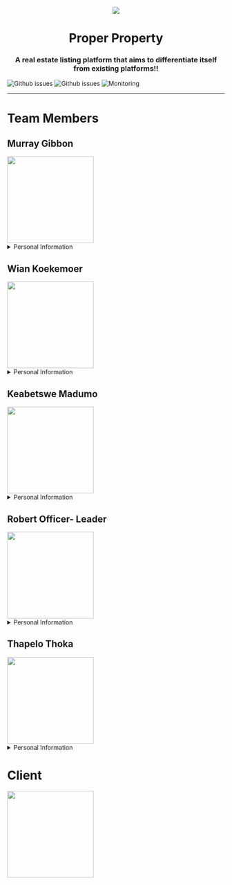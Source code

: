 <p align = "center">
 <img src="https://user-images.githubusercontent.com/98401898/234871025-85165ef2-303b-48b1-8df1-e5afd9520a3b.png">
</p>
<h1 align="center">Proper Property</h1>
<h3 align = "center">A real estate listing platform that aims to differentiate itself from existing platforms!!</h3>

![Github issues](https://img.shields.io/github/issues/COS301-SE-2023/Proper-Property.svg)
![Github issues](https://img.shields.io/github/issues-closed/COS301-SE-2023/Proper-Property.svg)
![Monitoring](https://img.shields.io/uptimerobot/status/m794412596-b37953dcaaa4df17641a8a80?style=plastic)


---

# Team Members
## Murray Gibbon
 <img src="https://user-images.githubusercontent.com/98401898/234876251-42648468-b537-49f1-88f6-46714eb95223.jpg" width="200" height="200">
<details>
<summary>Personal Information</summary>
<br>

## About Me

University of Pretoria student currently studying my 3rd year in BSC Computer Science. I have been improving my coding ability over the years through the introduction of multiple different languages and projects, including the development and use of front-end, back-end, databases, C++, Java, and a few others.
My current skills include proficient knowledge of C++ and Java having spent the last 3 years working with them to develop a wide range of different projects. I have also developed knowledge in front-end and back-end website development working with HTML, CSS, JavaScript, and Php. I am currently gaining familiarity with Ionic and Angular coding improving my skills the more I develop.

## Tools

## Socials

</details>

## Wian Koekemoer
<img src="https://user-images.githubusercontent.com/98401898/234878943-4d38d358-e3d6-46c7-bac4-30e33d1e53f7.jpg" width="200" height="200">
<details>
<summary>Personal Information</summary>
<br>

## About Me

Third year BSc Computer Science student. I enjoy programming because it’s just one giant puzzle. I primarily do back-end because I can’t find any documentation on how to be creative.
Skills:
Strongly typed languages such as C++, Java. To a lesser extent, but still proficient: Javascript (Node.js), TypeScript (NestJS). The reason I prefer strongly typed languages is because the error messages they trigger in my IDE are nice and colourful, unlike the monochromatic error messages in my Node console.

## Tools

## Socials

</details>

## Keabetswe Madumo
<img src="https://user-images.githubusercontent.com/98401898/234879758-90c49326-61d4-46c2-b136-3067afbebdfb.jpg" width="200" height="200">
<details>
<summary>Personal Information</summary>
<br>

## About Me

“Jack of all traits and-unfortunately- master of none.” YET, as I am still a hardworking student at the university of Pretoria and in my final year of BSc Computer Science….hopefully.
My goal in this degree was not to become a genius in a single field but to expose myself to plenty until I find that true soulmate to master. Just won a mild hacking competition. Next on the list is AI. As if I had a choice.

Current Skills
My valuable skill is fast and efficient learning. Despite starting my degree with limited experience in basic tools like Microsoft text editor and PC games, I quickly adapted and mastered new technologies by effectively searching for documentation and resources. I am confident in my ability to learn and excel in any new software, programming language, or operating system.

My expertise is in implementing algorithms, working with formulas, manipulating numbers, and simplifying complex concepts. I excel in data analysis and problem-solving with analytical and logical thinking.

I am known for working intensely on projects, often sacrificing sleep to complete tasks quickly and review them with a fresh perspective before the deadline.

In summary, my strengths include rapid learning, efficient work, and timely delivery of high-quality results. I actively seek new challenges to expand my skills and contribute effectively to any project or team I am part of.

## Tools

## Socials

</details>

## Robert Officer- Leader
<img src="https://user-images.githubusercontent.com/98401898/234882294-e8d868ee-d9fa-4e9a-a78e-3c10e94c05ec.png" width="200" height="200">
<details>
<summary>Personal Information</summary>
<br>

## About Me

I am a passionate 3rd year BSc Computer Science student currently studying at the University of Pretoria. I am a highly resourceful person who does not quit when problems occur. Instead I research the problem and try to understand how and why problems occur instead of just trying to solve them. My passions lie in back-end development, databases their management as well as project management. I have many years of programming experience from both University projects as well as personal projects that include back-end and database experience. Project management is a passion of mine as I enjoy seeing the product being created excel to its fullest extent. I believe that by having a leader who can push the team to their full potential and one that supports them in their roles and responsibilities a team can complete their tasks at an increased rate
## Tools

## Socials

</details>

## Thapelo Thoka
<img src="https://user-images.githubusercontent.com/98401898/234882981-8ba00dc3-a1c9-405e-8632-d45fa3254c07.png" width="200" height="200">
<details>
<summary>Personal Information</summary>
<br>

## About Me

I am a third year BSc Computer Science Student who is passionate about Cybersecurity. I embrace emerging technologies with open arms and am always eager to take on complex tasks. I approach each project with enthusiasm and dedication.
 
Current Skills
Over the past three years, I have honed my skills in a variety of object-oriented programming languages, including C++, Java, Dart, and Javascript. Through hands-on experience, I have developed a fundamental understanding of these languages and their unique capabilities, allowing me to bring a high level of proficiency to any project. With a keen eye for detail, I approach each programming challenge with a creative and analytical mindset. I can learn new technologies with ease, and I am always eager to learn.
 
## Tools

## Socials

</details>

# Client
<img src="https://user-images.githubusercontent.com/98401898/234887679-d43db121-debf-46a8-aeb8-5b0778ba8556.jpg" width="200" height= "200">



